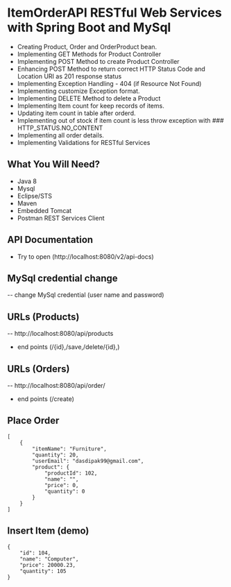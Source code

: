 # ItemOrderAPI RESTful Web Services with Spring Boot and MySql
- Creating Product, Order and OrderProduct bean.
- Implementing GET Methods for Product Controller
- Implementing POST Method to create Product Controller
- Enhancing POST Method to return correct HTTP Status Code and Location URI as 201 response status
- Implementing Exception Handling - 404 (if Resource Not Found)
- Implementing customize Exception format.
- Implementing DELETE Method to delete a Product
- Implementing Item count for keep records of items.
- Updating item count in table after orderd.
- Implementing out of stock if item count is less throw exception with ### HTTP_STATUS.NO_CONTENT
- Implementing all order details.
- Implementing Validations for RESTful Services

## What You Will Need?

- Java 8
- Mysql
- Eclipse/STS
- Maven
- Embedded Tomcat
- Postman REST Services Client

## API Documentation
- Try to open (http://localhost:8080/v2/api-docs)

## MySql credential change
-- change MySql credential (user name and password)

## URLs (Products)
-- http://localhost:8080/api/products
  * end points (/{id},/save,/delete/{id},)
## URLs (Orders)
-- http://localhost:8080/api/order/
  * end points (/create)
## Place Order
```
[
	{
        "itemName": "Furniture",
        "quantity": 20,
        "userEmail": "dasdipak99@gmail.com",
        "product": {
        	"productId": 102,
        	"name": "",
        	"price": 0,
        	"quantity": 0
        }
	}
]
```
## Insert Item (demo)
```
{
    "id": 104,
    "name": "Computer",
    "price": 20000.23,
    "quantity": 105
}
```
